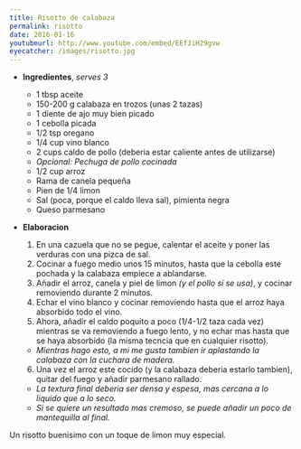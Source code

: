 ```yaml
---
title: Risotto de calabaza
permalink: risotto
date: 2016-01-16
youtubeurl: http://www.youtube.com/embed/EEfJiH29gvw
eyecatcher: /images/risotto.jpg
---
```


* **Ingredientes**, _serves 3_
  * 1 tbsp aceite
  * 150-200 g calabaza en trozos (unas 2 tazas)
  * 1 diente de ajo muy bien picado
  * 1 cebolla picada
  * 1/2 tsp oregano
  * 1/4 cup vino blanco
  * 2 cups caldo de pollo (deberia estar caliente antes de utilizarse)
  * _Opcional: Pechuga de pollo cocinada_
  * 1/2 cup arroz
  * Rama de canela pequeña
  * Pien de 1/4 limon 
  * Sal (poca, porque el caldo lleva sal), pimienta negra
  * Queso parmesano

* **Elaboracion**
  1. En una cazuela que no se pegue, calentar el aceite y poner las verduras con una pizca de sal. 
  2. Cocinar a fuego medio unos 15 minutos, hasta que la cebolla este pochada y la calabaza empiece a ablandarse. 
  3. Añadir el arroz, canela y piel de limon _(y el pollo si se usa)_, y cocinar removiendo durante 2 minutos. 
  4. Echar el vino blanco y cocinar removiendo hasta que el arroz haya absorbido todo el vino. 
  5. Ahora, añadir el caldo poquito a poco (1/4-1/2 taza cada vez) mientras se va removiendo a fuego lento, y no echar mas hasta que se haya absorbido (la misma tecncia que en cualquier risotto). 
   - _Mientras hago esto, a mi me gusta tambien ir aplastando la calabaza con la cuchara de madera._
  6. Una vez el arroz este cocido (y la calabaza deberia estarlo tambien), quitar del fuego y añadir parmesano rallado. 
   - _La textura final deberia ser densa y espesa, mas cercana a lo liquido que a lo seco._
   - _Si se quiere un resultado mas cremoso, se puede añadir un poco de mantequilla al final._ 

Un risotto buenisimo con un toque de limon muy especial.
